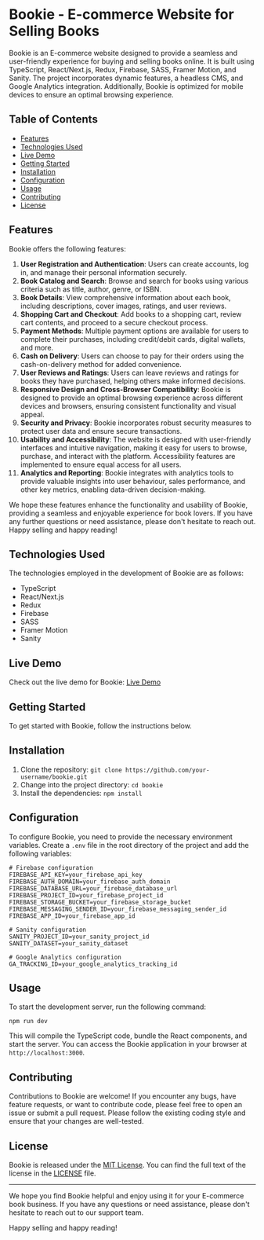 # Bookie - E-commerce Website for Selling Books

Bookie is an E-commerce website designed to provide a seamless and user-friendly experience for buying and selling books online. It is built using TypeScript, React/Next.js, Redux, Firebase, SASS, Framer Motion, and Sanity. The project incorporates dynamic features, a headless CMS, and Google Analytics integration. Additionally, Bookie is optimized for mobile devices to ensure an optimal browsing experience.

## Table of Contents
- [Features](#features)
- [Technologies Used](#technologies-used)
- [Live Demo](#live-demo)
- [Getting Started](#getting-started)
- [Installation](#installation)
- [Configuration](#configuration)
- [Usage](#usage)
- [Contributing](#contributing)
- [License](#license)

## Features
Bookie offers the following features:
1. **User Registration and Authentication**: Users can create accounts, log in, and manage their personal information securely.
2. **Book Catalog and Search**: Browse and search for books using various criteria such as title, author, genre, or ISBN.
3. **Book Details**: View comprehensive information about each book, including descriptions, cover images, ratings, and user reviews.
4. **Shopping Cart and Checkout**: Add books to a shopping cart, review cart contents, and proceed to a secure checkout process.
5. **Payment Methods**: Multiple payment options are available for users to complete their purchases, including credit/debit cards, digital wallets, and more.
6. **Cash on Delivery**: Users can choose to pay for their orders using the cash-on-delivery method for added convenience.
7. **User Reviews and Ratings**: Users can leave reviews and ratings for books they have purchased, helping others make informed decisions.
8. **Responsive Design and Cross-Browser Compatibility**: Bookie is designed to provide an optimal browsing experience across different devices and browsers, ensuring consistent functionality and visual appeal.
9. **Security and Privacy**: Bookie incorporates robust security measures to protect user data and ensure secure transactions.
10. **Usability and Accessibility**: The website is designed with user-friendly interfaces and intuitive navigation, making it easy for users to browse, purchase, and interact with the platform. Accessibility features are implemented to ensure equal access for all users.
11. **Analytics and Reporting**: Bookie integrates with analytics tools to provide valuable insights into user behaviour, sales performance, and other key metrics, enabling data-driven decision-making.

We hope these features enhance the functionality and usability of Bookie, providing a seamless and enjoyable experience for book lovers. If you have any further questions or need assistance, please don't hesitate to reach out. Happy selling and happy reading!

## Technologies Used
The technologies employed in the development of Bookie are as follows:
- TypeScript
- React/Next.js
- Redux
- Firebase
- SASS
- Framer Motion
- Sanity

## Live Demo

Check out the live demo for Bookie: [Live Demo](https://bookie-store.vercel.app/)

## Getting Started
To get started with Bookie, follow the instructions below.

## Installation
1. Clone the repository: `git clone https://github.com/your-username/bookie.git`
2. Change into the project directory: `cd bookie`
3. Install the dependencies: `npm install`

## Configuration
To configure Bookie, you need to provide the necessary environment variables. Create a `.env` file in the root directory of the project and add the following variables:
```
# Firebase configuration
FIREBASE_API_KEY=your_firebase_api_key
FIREBASE_AUTH_DOMAIN=your_firebase_auth_domain
FIREBASE_DATABASE_URL=your_firebase_database_url
FIREBASE_PROJECT_ID=your_firebase_project_id
FIREBASE_STORAGE_BUCKET=your_firebase_storage_bucket
FIREBASE_MESSAGING_SENDER_ID=your_firebase_messaging_sender_id
FIREBASE_APP_ID=your_firebase_app_id

# Sanity configuration
SANITY_PROJECT_ID=your_sanity_project_id
SANITY_DATASET=your_sanity_dataset

# Google Analytics configuration
GA_TRACKING_ID=your_google_analytics_tracking_id
```

## Usage
To start the development server, run the following command:
```
npm run dev
```
This will compile the TypeScript code, bundle the React components, and start the server. You can access the Bookie application in your browser at `http://localhost:3000`.

## Contributing
Contributions to Bookie are welcome! If you encounter any bugs, have feature requests, or want to contribute code, please feel free to open an issue or submit a pull request. Please follow the existing coding style and ensure that your changes are well-tested.

## License
Bookie is released under the [MIT License](https://opensource.org/licenses/MIT). You can find the full text of the license in the [LICENSE](https://github.com/your-username/bookie/blob/main/LICENSE) file.

---

We hope you find Bookie helpful and enjoy using it for your E-commerce book business. If you have any questions or need assistance, please don't hesitate to reach out to our support team.

Happy selling and happy reading!

